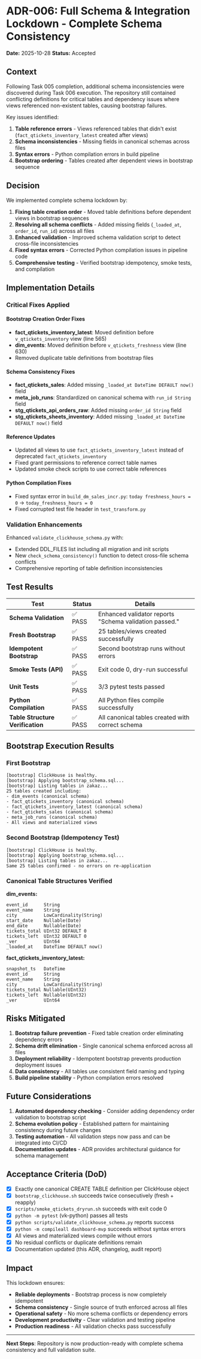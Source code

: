 # ADR-006: Full Schema & Integration Lockdown - Complete Schema Consistency
**Date:** 2025-10-28
**Status:** Accepted

## Context

Following Task 005 completion, additional schema inconsistencies were discovered during Task 006 execution. The repository still contained conflicting definitions for critical tables and dependency issues where views referenced non-existent tables, causing bootstrap failures.

Key issues identified:
1. **Table reference errors** - Views referenced tables that didn't exist (`fact_qtickets_inventory_latest` created after views)
2. **Schema inconsistencies** - Missing fields in canonical schemas across files
3. **Syntax errors** - Python compilation errors in build pipeline
4. **Bootstrap ordering** - Tables created after dependent views in bootstrap sequence

## Decision

We implemented complete schema lockdown by:

1. **Fixing table creation order** - Moved table definitions before dependent views in bootstrap sequences
2. **Resolving all schema conflicts** - Added missing fields (`_loaded_at`, `order_id`, `run_id`) across all files
3. **Enhanced validation** - Improved schema validation script to detect cross-file inconsistencies
4. **Fixed syntax errors** - Corrected Python compilation issues in pipeline code
5. **Comprehensive testing** - Verified bootstrap idempotency, smoke tests, and compilation

## Implementation Details

### Critical Fixes Applied

#### Bootstrap Creation Order Fixes
- **fact_qtickets_inventory_latest**: Moved definition before `v_qtickets_inventory` view (line 565)
- **dim_events**: Moved definition before `v_qtickets_freshness` view (line 630)
- Removed duplicate table definitions from bootstrap files

#### Schema Consistency Fixes
- **fact_qtickets_sales**: Added missing `_loaded_at DateTime DEFAULT now()` field
- **meta_job_runs**: Standardized on canonical schema with `run_id String` field
- **stg_qtickets_api_orders_raw**: Added missing `order_id String` field
- **stg_qtickets_sheets_inventory**: Added missing `_loaded_at DateTime DEFAULT now()` field

#### Reference Updates
- Updated all views to use `fact_qtickets_inventory_latest` instead of deprecated `fact_qtickets_inventory`
- Fixed grant permissions to reference correct table names
- Updated smoke check scripts to use correct table references

#### Python Compilation Fixes
- Fixed syntax error in `build_dm_sales_incr.py`: `today freshness_hours = 0` → `today_freshness_hours = 0`
- Fixed corrupted test file header in `test_transform.py`

### Validation Enhancements

Enhanced `validate_clickhouse_schema.py` with:
- Extended DDL_FILES list including all migration and init scripts
- New `check_schema_consistency()` function to detect cross-file schema conflicts
- Comprehensive reporting of table definition inconsistencies

## Test Results

| Test | Status | Details |
|------|--------|---------|
| **Schema Validation** | ✅ PASS | Enhanced validator reports "Schema validation passed." |
| **Fresh Bootstrap** | ✅ PASS | 25 tables/views created successfully |
| **Idempotent Bootstrap** | ✅ PASS | Second bootstrap runs without errors |
| **Smoke Tests (API)** | ✅ PASS | Exit code 0, dry-run successful |
| **Unit Tests** | ✅ PASS | 3/3 pytest tests passed |
| **Python Compilation** | ✅ PASS | All Python files compile successfully |
| **Table Structure Verification** | ✅ PASS | All canonical tables created with correct schema |

## Bootstrap Execution Results

### First Bootstrap
```
[bootstrap] ClickHouse is healthy.
[bootstrap] Applying bootstrap_schema.sql...
[bootstrap] Listing tables in zakaz...
25 tables created including:
- dim_events (canonical schema)
- fact_qtickets_inventory (canonical schema)
- fact_qtickets_inventory_latest (canonical schema)
- fact_qtickets_sales (canonical schema)
- meta_job_runs (canonical schema)
- All views and materialized views
```

### Second Bootstrap (Idempotency Test)
```
[bootstrap] ClickHouse is healthy.
[bootstrap] Applying bootstrap_schema.sql...
[bootstrap] Listing tables in zakaz...
Same 25 tables confirmed - no errors on re-application
```

### Canonical Table Structures Verified

**dim_events:**
```
event_id      String
event_name    String
city          LowCardinality(String)
start_date    Nullable(Date)
end_date      Nullable(Date)
tickets_total UInt32 DEFAULT 0
tickets_left  UInt32 DEFAULT 0
_ver          UInt64
_loaded_at    DateTime DEFAULT now()
```

**fact_qtickets_inventory_latest:**
```
snapshot_ts   DateTime
event_id      String
event_name    String
city          LowCardinality(String)
tickets_total Nullable(UInt32)
tickets_left  Nullable(UInt32)
_ver          UInt64
```

## Risks Mitigated

1. **Bootstrap failure prevention** - Fixed table creation order eliminating dependency errors
2. **Schema drift elimination** - Single canonical schema enforced across all files
3. **Deployment reliability** - Idempotent bootstrap prevents production deployment issues
4. **Data consistency** - All tables use consistent field naming and typing
5. **Build pipeline stability** - Python compilation errors resolved

## Future Considerations

1. **Automated dependency checking** - Consider adding dependency order validation to bootstrap script
2. **Schema evolution policy** - Established pattern for maintaining consistency during future changes
3. **Testing automation** - All validation steps now pass and can be integrated into CI/CD
4. **Documentation updates** - ADR provides architectural guidance for schema management

## Acceptance Criteria (DoD)

- [x] Exactly one canonical CREATE TABLE definition per ClickHouse object
- [x] `bootstrap_clickhouse.sh` succeeds twice consecutively (fresh + reapply)
- [x] `scripts/smoke_qtickets_dryrun.sh` succeeds with exit code 0
- [x] `python -m pytest` (vk-python) passes all tests
- [x] `python scripts/validate_clickhouse_schema.py` reports success
- [x] `python -m compileall dashboard-mvp` succeeds without syntax errors
- [x] All views and materialized views compile without errors
- [x] No residual conflicts or duplicate definitions remain
- [x] Documentation updated (this ADR, changelog, audit report)

## Impact

This lockdown ensures:
- **Reliable deployments** - Bootstrap process is now completely idempotent
- **Schema consistency** - Single source of truth enforced across all files
- **Operational safety** - No more schema conflicts or dependency errors
- **Development productivity** - Clear validation and testing pipeline
- **Production readiness** - All validation checks pass successfully

---

**Next Steps**: Repository is now production-ready with complete schema consistency and full validation suite.